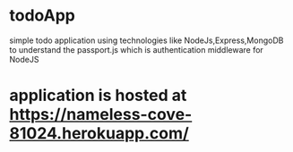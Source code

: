 # todoApp
simple todo application using technologies like NodeJs,Express,MongoDB to understand the passport.js which is authentication middleware for NodeJS

# application is hosted at https://nameless-cove-81024.herokuapp.com/